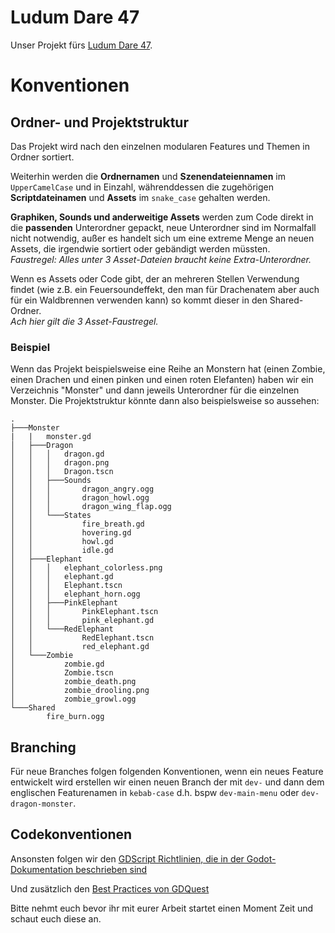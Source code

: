 # Ludum Dare 47

Unser Projekt fürs [Ludum Dare 47](https://ldjam.com/).

# Konventionen

## Ordner- und Projektstruktur

Das Projekt wird nach den einzelnen modularen Features und Themen in Ordner sortiert.

Weiterhin werden die **Ordnernamen** und **Szenendateiennamen** im `UpperCamelCase` und in Einzahl, währenddessen die zugehörigen **Scriptdateinamen** und **Assets** im `snake_case` gehalten werden.

**Graphiken, Sounds und anderweitige Assets** werden zum Code direkt in die **passenden** Unterordner gepackt, neue Unterordner sind im Normalfall nicht notwendig, außer es handelt sich um eine extreme Menge an neuen Assets, die irgendwie sortiert oder gebändigt werden müssten.  
*Faustregel: Alles unter 3 Asset-Dateien braucht keine Extra-Unterordner.*

Wenn es Assets oder Code gibt, der an mehreren Stellen Verwendung findet (wie z.B. ein Feuersoundeffekt, den man für Drachenatem aber auch für ein Waldbrennen verwenden kann) so kommt dieser in den Shared-Ordner.  
*Ach hier gilt die 3 Asset-Faustregel.*

### Beispiel

Wenn das Projekt beispielsweise eine Reihe an Monstern hat (einen Zombie, einen Drachen und einen pinken und einen roten Elefanten) haben wir ein Verzeichnis "Monster" und dann jeweils Unterordner für die einzelnen Monster.
Die Projektstruktur könnte dann also beispielsweise so aussehen:

```
.
├───Monster
|   |   monster.gd
│   ├───Dragon
│   │   │   dragon.gd
│   │   │   dragon.png
│   │   │   Dragon.tscn
│   │   ├───Sounds
│   │   │       dragon_angry.ogg
│   │   │       dragon_howl.ogg
│   │   │       dragon_wing_flap.ogg
│   │   └───States
│   │           fire_breath.gd
│   │           hovering.gd
│   │           howl.gd
│   │           idle.gd
│   ├───Elephant
│   │   │   elephant_colorless.png
│   │   │   elephant.gd
│   │   │   Elephant.tscn
│   │   │   elephant_horn.ogg
│   │   ├───PinkElephant
│   │   │       PinkElephant.tscn
│   │   │       pink_elephant.gd
│   │   └───RedElephant
│   │           RedElephant.tscn
│   │           red_elephant.gd
│   └───Zombie
│           zombie.gd
│           Zombie.tscn
│           zombie_death.png
│           zombie_drooling.png
│           zombie_growl.ogg
└───Shared
        fire_burn.ogg
```

## Branching
Für neue Branches folgen folgenden Konventionen, wenn ein neues Feature entwickelt wird erstellen wir einen neuen Branch der mit `dev-` und dann dem englischen Featurenamen in `kebab-case` d.h. bspw `dev-main-menu` oder `dev-dragon-monster`.

## Codekonventionen

Ansonsten folgen wir den [GDScript Richtlinien, die in der Godot-Dokumentation beschrieben sind](https://docs.godotengine.org/en/stable/getting_started/scripting/gdscript/gdscript_styleguide.html)

Und zusätzlich den [Best Practices von GDQuest](https://www.gdquest.com/docs/guidelines/best-practices/godot-gdscript/)

Bitte nehmt euch bevor ihr mit eurer Arbeit startet einen Moment Zeit und schaut euch diese an.
